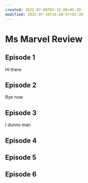 ```yaml
---
created: 2022-07-08T01:32:08+05:30
modified: 2022-07-10T16:48:57+05:30
---
```


# Ms Marvel Review

## Episode 1
Hi there
## Episode 2
Bye now
## Episode 3
I dunno man
## Episode 4

## Episode 5

## Episode 6
